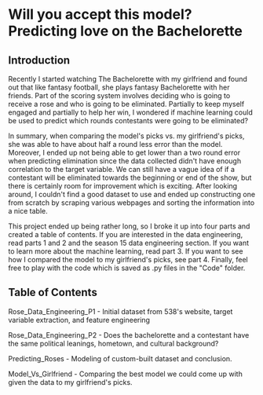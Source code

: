# Will you accept this model? Predicting love on the Bachelorette

## Introduction
Recently I started watching The Bachelorette with my girlfriend and found out that like fantasy football, she plays fantasy Bachelorette with her friends.  Part of the scoring system involves deciding who is going to receive a rose and who is going to be eliminated.  Partially to keep myself engaged and partially to help her win, I wondered if machine learning could be used to predict which rounds contestants were going to be eliminated?

In summary, when comparing the model's picks vs. my girlfriend's picks, she was able to have about half a round less error than the model.  Moreover, I ended up not being able to get lower than a two round error when predicting elimination since the data collected didn't have enough correlation to the target variable.  We can still have a vague idea of if a contestant will be eliminated towards the beginning or end of the show, but there is certainly room for improvement which is exciting.  After looking around, I couldn't find a good dataset to use and ended up constructing one from scratch by scraping various webpages and sorting the information into a nice table.  

This project ended up being rather long, so I broke it up into four parts and created a table of contents. If you are interested in the data engineering, read parts 1 and 2 and the season 15 data engineering section.  If you want to learn more about the machine learning, read part 3.  If you want to see how I compared the model to my girlfriend's picks, see part 4.  Finally, feel free to play with the code which is saved as .py files in the "Code" folder.

## Table of Contents

Rose_Data_Engineering_P1 - Initial dataset from 538's website, target variable extraction, and feature engineering

Rose_Data_Engineering_P2 - Does the bachelorette and a contestant have the same political leanings, hometown, and cultural background?

Predicting_Roses - Modeling of custom-built dataset and conclusion.

Model_Vs_Girlfriend - Comparing the best model we could come up with given the data to my girlfriend's picks.
